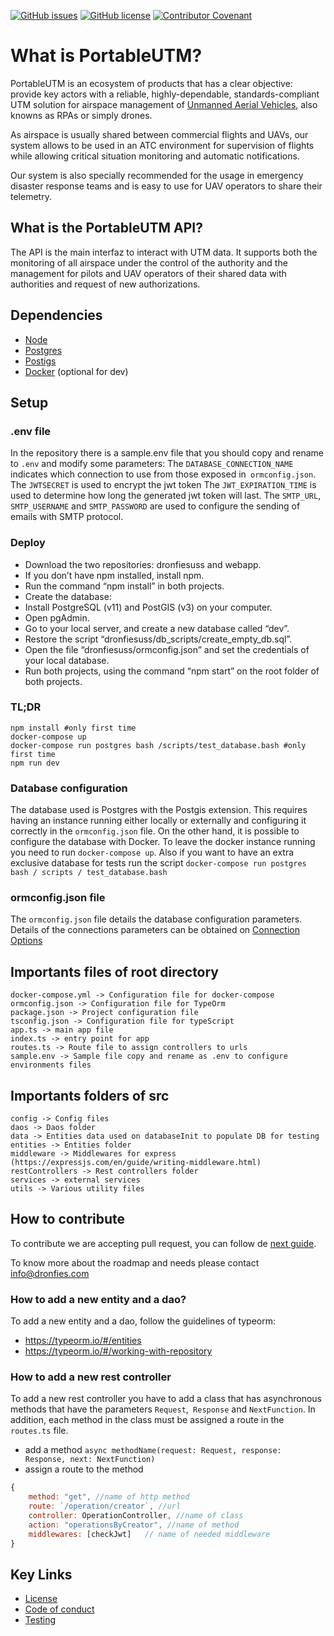 [![GitHub issues](https://img.shields.io/github/issues/portableutm/dronfiesuss)](https://github.com/portableutm/webapp/issues)
[![GitHub license](https://img.shields.io/github/license/portableutm/dronfiesuss)](https://github.com/portableutm/webapp/license)
[![Contributor Covenant](https://img.shields.io/badge/Contributor%20Covenant-v2.0%20adopted-ff69b4.svg)](code_of_conduct.md) 
 
# What is PortableUTM?
PortableUTM is an ecosystem of products that has a clear objective: provide key actors with a reliable, highly-dependable, standards-compliant UTM solution for airspace management of [Unmanned Aerial Vehicles](https://en.wikipedia.org/wiki/Unmanned_aerial_vehicle), also knowns as RPAs or simply drones. 

As airspace is usually shared between commercial flights and UAVs, our system allows to be used in an ATC environment for supervision of flights while allowing critical situation monitoring and automatic notifications.

Our system is also specially recommended for the usage in emergency disaster response teams and is easy to use for UAV operators to share their telemetry. 

## What is the PortableUTM API?
The API is the main interfaz to interact with UTM data. It supports both the monitoring of all airspace under the control of the authority and the management for pilots and UAV operators of their shared data with authorities and request of new authorizations.

## Dependencies
 * [Node](https://nodejs.org/es/) 
 * [Postgres](https://www.postgresql.org/) 
 * [Postigs](https://postgis.net/)
 * [Docker](https://www.docker.com/) (optional for dev)


## Setup

### .env file
In the repository there is a sample.env file that you should copy and rename to `.env` and modify some parameters:
The `DATABASE_CONNECTION_NAME` indicates which connection to use from those exposed in` ormconfig.json`.
The `JWTSECRET` is used to encrypt the jwt token
The `JWT_EXPIRATION_TIME` is used to determine how long the generated jwt token will last.
The `SMTP_URL`,` SMTP_USERNAME` and `SMTP_PASSWORD` are used to configure the sending of emails with SMTP protocol.

### Deploy
* Download the two repositories: dronfiesuss and webapp.
* If you don’t have npm installed, install npm.
* Run the command “npm install” in both projects.
* Create the database:
* Install PostgreSQL (v11) and PostGIS (v3) on your computer.
* Open pgAdmin.
* Go to your local server, and create a new database called “dev”.
* Restore the script “dronfiesuss/db_scripts/create_empty_db.sql”.
* Open the file “dronfiesuss/ormconfig.json” and set the credentials of your local database.
* Run both projects, using the command “npm start” on the root folder of both projects.

### TL;DR

``` shell
npm install #only first time
docker-compose up
docker-compose run postgres bash /scripts/test_database.bash #only first time
npm run dev
```

### Database configuration
The database used is Postgres with the Postgis extension. This requires having an instance running either locally or externally and configuring it correctly in the `ormconfig.json` file. On the other hand, it is possible to configure the database with Docker. To leave the docker instance running you need to run `docker-compose up`. Also if you want to have an extra exclusive database for tests run the script `docker-compose run postgres bash / scripts / test_database.bash`


### ormconfig.json file
The `ormconfig.json` file details the database configuration parameters. Details of the connections parameters can be obtained on [Connection Options](https://typeorm.io/#/connection-options/what-is-connectionoptions)


## Importants files of root directory
```
docker-compose.yml -> Configuration file for docker-compose
ormconfig.json -> Configuration file for TypeOrm
package.json -> Project configuration file
tsconfig.json -> Configuration file for typeScript
app.ts -> main app file
index.ts -> entry point for app
routes.ts -> Route file to assign controllers to urls
sample.env -> Sample file copy and rename as .env to configure environments files
```

## Importants folders of src
```
config -> Config files
daos -> Daos folder
data -> Entities data used on databaseInit to populate DB for testing 
entities -> Entities folder
middleware -> Middlewares for express (https://expressjs.com/en/guide/writing-middleware.html)
restControllers -> Rest controllers folder
services -> external services
utils -> Various utility files
```

## How to contribute 
To contribute we are accepting pull request, you can follow de [next guide](https://help.github.com/en/github/collaborating-with-issues-and-pull-requests/creating-a-pull-request).

To know more about the roadmap and needs please contact info@dronfies.com

### How to add a new entity and a dao?
To add a new entity and a dao, follow the guidelines of typeorm:
   * https://typeorm.io/#/entities
   * https://typeorm.io/#/working-with-repository

### How to add a new rest controller
 To add a new rest controller you have to add a class that has asynchronous methods that have the parameters `Request`,` Response` and `NextFunction`. In addition, each method in the class must be assigned a route in the `routes.ts` file.
   * add a method `async methodName(request: Request, response: Response, next: NextFunction)`
   * assign a route to the method

```javascript
{
    method: "get", //name of http method
    route: `/operation/creator`, //url
    controller: OperationController, //name of class 
    action: "operationsByCreator", //name of method 
    middlewares: [checkJwt]   // name of needed middleware
}
```

## Key Links
 * [License](LICENSE)
 * [Code of conduct](code_of_conduct.md) 
 * [Testing](test)
